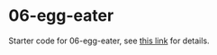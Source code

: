 # 06-egg-eater

Starter code for 06-egg-eater, see [this link](https://ucsd-cse231.github.io/sp24/week67/index.html) for details.

